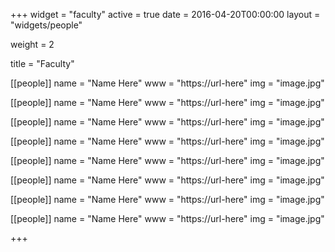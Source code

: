 +++
widget = "faculty"
active = true
date = 2016-04-20T00:00:00
layout = "widgets/people"

weight = 2

title = "Faculty"

[[people]]
  name = "Name Here"
  www = "https://url-here"
  img = "image.jpg"
  
[[people]]
  name = "Name Here"
  www = "https://url-here"
  img = "image.jpg"
  
[[people]]
  name = "Name Here"
  www = "https://url-here"
  img = "image.jpg"
  
[[people]]
  name = "Name Here"
  www = "https://url-here"
  img = "image.jpg"
  
[[people]]
  name = "Name Here"
  www = "https://url-here"
  img = "image.jpg"
  
[[people]]
  name = "Name Here"
  www = "https://url-here"
  img = "image.jpg"
  
[[people]]
  name = "Name Here"
  www = "https://url-here"
  img = "image.jpg"
  
[[people]]
  name = "Name Here"
  www = "https://url-here"
  img = "image.jpg"

+++

